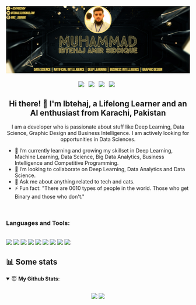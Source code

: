 ## ![Ibtehaj's header](https://github.com/ibtehaaj/ibtehaaj/blob/main/images/header.jpg)

<p align="center">
<a href="https://www.facebook.com/ebtehaj.aamir"><img height="30" src="https://github.com/stephenajulu/stephenajulu/blob/master/images/icons/facebook-square-brands.svg"></a>&nbsp;&nbsp;
<a href="https://www.instagram.com/ibs_siddique"><img height="30" src="https://github.com/stephenajulu/stephenajulu/blob/master/images/icons/instagram-square-brands.svg"></a>&nbsp;&nbsp;
<a href="https://www.linkedin.com/in/muhammad-ibtehaj-amir-b84087207/"><img height="30" src="https://github.com/stephenajulu/stephenajulu/blob/master/images/icons/linkedin-brands.svg"></a>&nbsp;&nbsp;
<a href="https://github.com/ibtehaaj"><img height="30" src="https://github.com/stephenajulu/stephenajulu/blob/master/images/icons/github-square-brands.svg"></a>&nbsp;&nbsp;

<h2 align="center"> Hi there! 👋 I'm Ibtehaj, a Lifelong Learner and an AI enthusiast from Karachi, Pakistan</h2>
<p align="center">
I am a developer who is passionate about stuff like Deep Learning, Data Science, Graphic Design and Business Intelligence. I am actively looking for opportunities in Data Sciences.
</p>

- 🌱 I’m currently learning and growing my skillset in Deep Learning, Machine Learning, Data Science, Big Data Analytics, Business Intelligence and Competitive Programming.
- 👯 I’m looking to collaborate on Deep Learning, Data Analytics and Data Science.
- 💬 Ask me about anything related to tech and cats.
- ⚡ Fun fact: "There are 0010 types of people in the world. Those who get Binary and those who don't."
<br>

### Languages and Tools:
<br>
<img src = 'https://github.com/MarikIshtar007/MarikIshtar007/blob/master/images/python2.png' height='30'/>  <img src = 'https://github.com/MarikIshtar007/MarikIshtar007/blob/master/images/html.svg' width='30'/> <img src = 'https://github.com/MarikIshtar007/MarikIshtar007/blob/master/images/css.svg' width='30'/> <img src = 'https://github.com/MarikIshtar007/MarikIshtar007/blob/master/images/js.svg' width='30'/> <img src = 'https://github.com/MarikIshtar007/MarikIshtar007/blob/master/images/bootstrap.svg' width='33'/> <img src = 'https://github.com/MarikIshtar007/MarikIshtar007/blob/master/images/django.svg' height='40'/> <img src = 'https://github.com/MarikIshtar007/MarikIshtar007/blob/master/images/flask.png' width='30'/> 
 <img src = 'https://github.com/MarikIshtar007/MarikIshtar007/blob/master/images/sql.svg' width='30'/> <img src = 'https://github.com/MarikIshtar007/MarikIshtar007/blob/master/images/git.svg' width='30'/>


 ## 📊 Some stats

<details open>
 <summary> 😇 <b>My Github Stats</b>: </summary>
<br>
<p align = "center">
  <img src = "https://github-readme-stats.vercel.app/api?username=ibtehaaj&show_icons=true&theme=tokyonight&line_height=27">
  <img src = "https://github-readme-stats.vercel.app/api/top-langs/?username=ibtehaaj&hide=css,java,html&theme=tokyonight">
</p>

</details>
